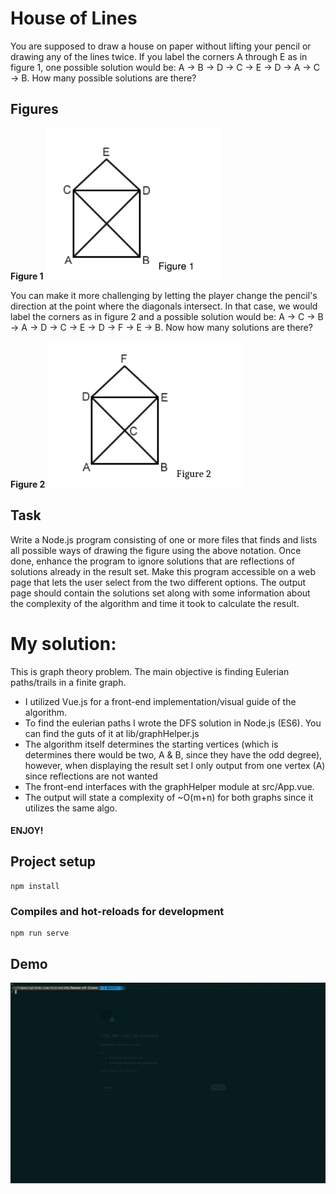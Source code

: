 # House of Lines

You are supposed to draw a house on paper without lifting your pencil or drawing any of the lines twice. If you label the corners A through E as in figure 1, one possible solution would be: A -> B -> D -> C -> E -> D -> A -> C -> B. How many possible solutions are there?

## Figures

**Figure 1**
![Figure 1](images/figure-1.png)

You can make it more challenging by letting the player change the pencil's direction at the point where the diagonals intersect. In that case, we would label the corners as in figure 2 and a possible solution would be: A -> C -> B -> A -> D -> C -> E -> D -> F -> E -> B. Now how many solutions are there?

**Figure 2**
![Figure 2](images/figure-2.png)

## Task
Write a Node.js program consisting of one or more files that finds and lists all possible ways of drawing the figure using the above notation. Once done, enhance the program to ignore solutions that are reflections of solutions already in the result set.
Make this program accessible on a web page that lets the user select from the two different options. The output page should contain the solutions set along with some information about the complexity of the algorithm and time it took to calculate the result.



# My solution:
This is graph theory problem. The main objective is finding Eulerian paths/trails in a finite graph.

- I utilized Vue.js for a front-end implementation/visual guide of the algorithm.
- To find the eulerian paths I wrote the DFS solution in Node.js (ES6). You can find the guts of it at lib/graphHelper.js
- The algorithm itself determines the starting vertices (which is determines there would be two, A & B, since they have the odd degree), however, when displaying the result set I only output from one vertex (A) since reflections are not wanted
- The front-end interfaces with the graphHelper module at src/App.vue.
- The output will state a complexity of ~O(m+n) for both graphs since it utilizes the same algo. 

#### ENJOY!

## Project setup
```
npm install
```

### Compiles and hot-reloads for development
```
npm run serve
```
## Demo
![Demo]( images/house-of-lines-solution-demo.gif )



